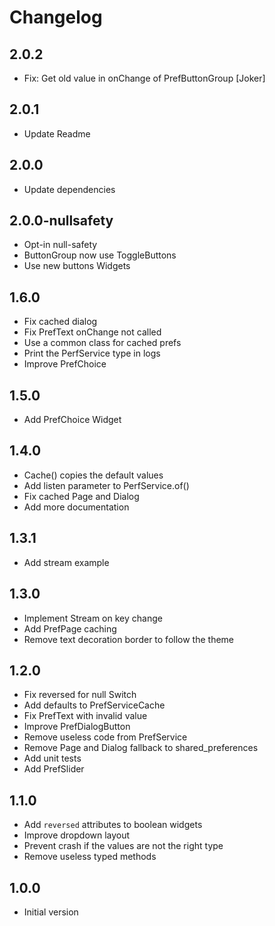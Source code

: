 # Changelog

## 2.0.2

- Fix: Get old value in onChange of PrefButtonGroup [Joker]

## 2.0.1

- Update Readme

## 2.0.0

- Update dependencies

## 2.0.0-nullsafety

- Opt-in null-safety
- ButtonGroup now use ToggleButtons
- Use new buttons Widgets

## 1.6.0

- Fix cached dialog
- Fix PrefText onChange not called
- Use a common class for cached prefs
- Print the PerfService type in logs
- Improve PrefChoice

## 1.5.0

- Add PrefChoice Widget

## 1.4.0

- Cache() copies the default values
- Add listen parameter to PerfService.of()
- Fix cached Page and Dialog
- Add more documentation

## 1.3.1

- Add stream example

## 1.3.0

- Implement Stream on key change
- Add PrefPage caching
- Remove text decoration border to follow the theme

## 1.2.0

- Fix reversed for null Switch
- Add defaults to PrefServiceCache
- Fix PrefText with invalid value
- Improve PrefDialogButton
- Remove useless code from PrefService
- Remove Page and Dialog fallback to shared_preferences
- Add unit tests
- Add PrefSlider

## 1.1.0

- Add `reversed` attributes to boolean widgets
- Improve dropdown layout
- Prevent crash if the values are not the right type
- Remove useless typed methods

## 1.0.0

- Initial version
